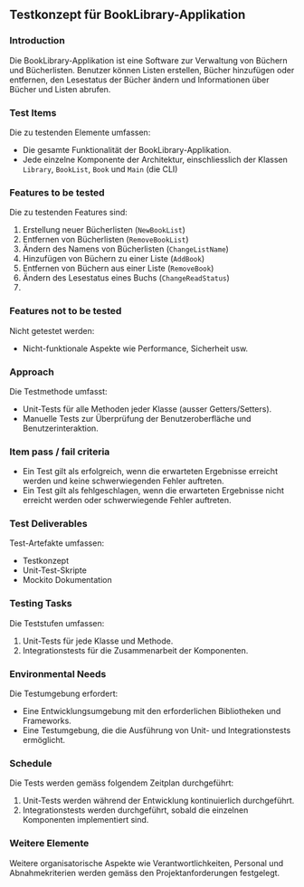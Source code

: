 ## Testkonzept für BookLibrary-Applikation

### Introduction
Die BookLibrary-Applikation ist eine Software zur Verwaltung von Büchern und Bücherlisten. Benutzer können Listen erstellen, Bücher hinzufügen oder entfernen, den Lesestatus der Bücher ändern und Informationen über Bücher und Listen abrufen.

### Test Items
Die zu testenden Elemente umfassen:
- Die gesamte Funktionalität der BookLibrary-Applikation.
- Jede einzelne Komponente der Architektur, einschliesslich der Klassen `Library`, `BookList`, `Book` und `Main` (die CLI)

### Features to be tested
Die zu testenden Features sind:
1. Erstellung neuer Bücherlisten (`NewBookList`)
2. Entfernen von Bücherlisten (`RemoveBookList`)
3. Ändern des Namens von Bücherlisten (`ChangeListName`)
4. Hinzufügen von Büchern zu einer Liste (`AddBook`)
5. Entfernen von Büchern aus einer Liste (`RemoveBook`)
6. Ändern des Lesestatus eines Buchs (`ChangeReadStatus`)
7. 

### Features not to be tested
Nicht getestet werden:
- Nicht-funktionale Aspekte wie Performance, Sicherheit usw.

### Approach
Die Testmethode umfasst:
- Unit-Tests für alle Methoden jeder Klasse (ausser Getters/Setters).
- Manuelle Tests zur Überprüfung der Benutzeroberfläche und Benutzerinteraktion.

### Item pass / fail criteria
- Ein Test gilt als erfolgreich, wenn die erwarteten Ergebnisse erreicht werden und keine schwerwiegenden Fehler auftreten.
- Ein Test gilt als fehlgeschlagen, wenn die erwarteten Ergebnisse nicht erreicht werden oder schwerwiegende Fehler auftreten.

### Test Deliverables
Test-Artefakte umfassen:
- Testkonzept
- Unit-Test-Skripte
- Mockito Dokumentation
  
### Testing Tasks
Die Teststufen umfassen:
1. Unit-Tests für jede Klasse und Methode.
2. Integrationstests für die Zusammenarbeit der Komponenten.

### Environmental Needs
Die Testumgebung erfordert:
- Eine Entwicklungsumgebung mit den erforderlichen Bibliotheken und Frameworks.
- Eine Testumgebung, die die Ausführung von Unit- und Integrationstests ermöglicht.

### Schedule
Die Tests werden gemäss folgendem Zeitplan durchgeführt:
1. Unit-Tests werden während der Entwicklung kontinuierlich durchgeführt.
2. Integrationstests werden durchgeführt, sobald die einzelnen Komponenten implementiert sind.

### Weitere Elemente
Weitere organisatorische Aspekte wie Verantwortlichkeiten, Personal und Abnahmekriterien werden gemäss den Projektanforderungen festgelegt.

